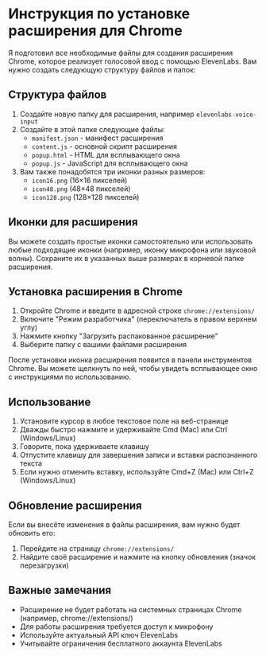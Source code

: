 # Инструкция по установке расширения для Chrome

Я подготовил все необходимые файлы для создания расширения Chrome, которое реализует голосовой ввод с помощью ElevenLabs. Вам нужно создать следующую структуру файлов и папок:

## Структура файлов

1. Создайте новую папку для расширения, например `elevenlabs-voice-input`
2. Создайте в этой папке следующие файлы:
   - `manifest.json` - манифест расширения 
   - `content.js` - основной скрипт расширения
   - `popup.html` - HTML для всплывающего окна
   - `popup.js` - JavaScript для всплывающего окна
3. Вам также понадобятся три иконки разных размеров:
   - `icon16.png` (16×16 пикселей)
   - `icon48.png` (48×48 пикселей)
   - `icon128.png` (128×128 пикселей)

## Иконки для расширения

Вы можете создать простые иконки самостоятельно или использовать любые подходящие иконки (например, иконку микрофона или звуковой волны). Сохраните их в указанных выше размерах в корневой папке расширения.

## Установка расширения в Chrome

1. Откройте Chrome и введите в адресной строке `chrome://extensions/`
2. Включите "Режим разработчика" (переключатель в правом верхнем углу)
3. Нажмите кнопку "Загрузить распакованное расширение"
4. Выберите папку с вашими файлами расширения

После установки иконка расширения появится в панели инструментов Chrome. Вы можете щелкнуть по ней, чтобы увидеть всплывающее окно с инструкциями по использованию.

## Использование

1. Установите курсор в любое текстовое поле на веб-странице
2. Дважды быстро нажмите и удерживайте Cmd (Mac) или Ctrl (Windows/Linux)
3. Говорите, пока удерживаете клавишу
4. Отпустите клавишу для завершения записи и вставки распознанного текста
5. Если нужно отменить вставку, используйте Cmd+Z (Mac) или Ctrl+Z (Windows/Linux)

## Обновление расширения

Если вы внесёте изменения в файлы расширения, вам нужно будет обновить его:

1. Перейдите на страницу `chrome://extensions/`
2. Найдите своё расширение и нажмите на кнопку обновления (значок перезагрузки)

## Важные замечания

- Расширение не будет работать на системных страницах Chrome (например, chrome://extensions/)
- Для работы расширения требуется доступ к микрофону
- Используйте актуальный API ключ ElevenLabs
- Учитывайте ограничения бесплатного аккаунта ElevenLabs